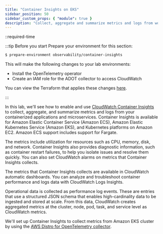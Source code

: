 ```yaml
---
title: "Container Insights on EKS"
sidebar_position: 50
sidebar_custom_props: { "module": true }
description: "Collect, aggregate and summarize metrics and logs from workloads on Amazon Elastic Kubernetes Service with Container Insights."
---
```


::required-time

:::tip Before you start
Prepare your environment for this section:

```bash timeout=300 wait=60 hook=install
$ prepare-environment observability/container-insights
```

This will make the following changes to your lab environments:

- Install the OpenTelemetry operator
- Create an IAM role for the ADOT collector to access CloudWatch

You can view the Terraform that applies these changes [here](https://github.com/VAR::MANIFESTS_OWNER/VAR::MANIFESTS_REPOSITORY/tree/VAR::MANIFESTS_REF/manifests/modules/observability/container-insights/.workshop/terraform).

:::

In this lab, we'll see how to enable and use [CloudWatch Container Insights](https://docs.aws.amazon.com/AmazonCloudWatch/latest/monitoring/ContainerInsights.html) to collect, aggregate, and summarize metrics and logs from your containerized applications and microservices. Container Insights is available for Amazon Elastic Container Service (Amazon ECS), Amazon Elastic Kubernetes Service (Amazon EKS), and Kubernetes platforms on Amazon EC2. Amazon ECS support includes support for Fargate.

The metrics include utilization for resources such as CPU, memory, disk, and network. Container Insights also provides diagnostic information, such as container restart failures, to help you isolate issues and resolve them quickly. You can also set CloudWatch alarms on metrics that Container Insights collects.

The metrics that Container Insights collects are available in CloudWatch automatic dashboards. You can analyze and troubleshoot container performance and logs data with CloudWatch Logs Insights.

Operational data is collected as performance log events. These are entries that use a structured JSON schema that enables high-cardinality data to be ingested and stored at scale. From this data, CloudWatch creates aggregated metrics at the cluster, node, pod, task, and service level as CloudWatch metrics.

We'll set up Container Insights to collect metrics from Amazon EKS cluster by using the [AWS Distro for OpenTelemetry collector](https://aws-otel.github.io/).
